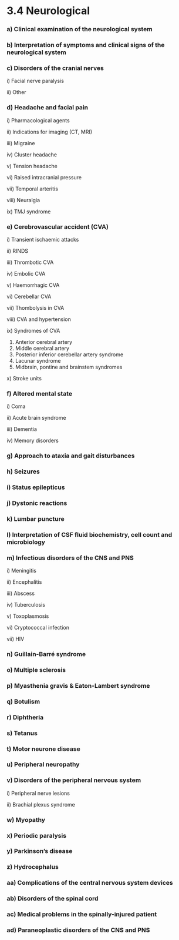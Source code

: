 # 3.4 Neurological



### a\)  Clinical examination of the neurological system

### b\)  Interpretation of symptoms and clinical signs of the neurological system

### c\)  Disorders of the cranial nerves

i\) Facial nerve paralysis 

ii\) Other

### d\)  Headache and facial pain

i\)  Pharmacological agents

ii\)  Indications for imaging \(CT, MRI\)

iii\)  Migraine

iv\)  Cluster headache

v\)  Tension headache

vi\)  Raised intracranial pressure

vii\)  Temporal arteritis

viii\)  Neuralgia

ix\)  TMJ syndrome

### e\)  Cerebrovascular accident \(CVA\)

i\)  Transient ischaemic attacks

ii\)  RINDS

iii\)  Thrombotic CVA

iv\)  Embolic CVA

v\)  Haemorrhagic CVA

vi\)  Cerebellar CVA

vii\)  Thombolysis in CVA

viii\)  CVA and hypertension

ix\)  Syndromes of CVA

1. Anterior cerebral artery
2. Middle cerebral artery
3. Posterior inferior cerebellar artery syndrome
4. Lacunar syndrome
5. Midbrain, pontine and brainstem syndromes

x\)  Stroke units

### f\)  Altered mental state

i\)  Coma

ii\)  Acute brain syndrome

iii\)  Dementia

iv\)  Memory disorders

### g\)  Approach to ataxia and gait disturbances

### h\)  Seizures

### i\)  Status epilepticus

### j\)  Dystonic reactions

### k\)  Lumbar puncture

### l\) Interpretation of CSF fluid biochemistry, cell count and microbiology

### m\)  Infectious disorders of the CNS and PNS

i\)  Meningitis

ii\)  Encephalitis

iii\)  Abscess

iv\)  Tuberculosis

v\)  Toxoplasmosis

vi\)  Cryptococcal infection

vii\)  HIV

### n\)  Guillain-Barré syndrome

### o\)  Multiple sclerosis

### p\)  Myasthenia gravis & Eaton-Lambert syndrome

### q\)  Botulism

### r\)  Diphtheria

### s\)  Tetanus

### t\)  Motor neurone disease

### u\)  Peripheral neuropathy

### v\)  Disorders of the peripheral nervous system

i\)  Peripheral nerve lesions

ii\)  Brachial plexus syndrome

### w\)  Myopathy

### x\)  Periodic paralysis

### y\)  Parkinson’s disease

### z\)  Hydrocephalus

### aa\)  Complications of the central nervous system devices

### ab\)  Disorders of the spinal cord

### ac\)  Medical problems in the spinally-injured patient

### ad\)  Paraneoplastic disorders of the CNS and PNS

